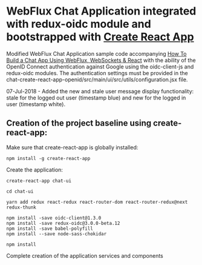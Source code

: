 # WebFlux Chat Application integrated with redux-oidc module and bootstrapped with [Create React App](https://github.com/facebook/create-react-app)

Modified WebFlux Chat Application sample code accompanying [How To Build a Chat App Using WebFlux, WebSockets & React](http://blog.monkey.codes/how-to-build-a-chat-app-using-webflux-websockets-react/) with the ability of the OpenID Connect authentication against Google using the oidc-client-js and redux-oidc modules. The authentication settings must be provided in the chat-create-react-app-openid/src/main/ui/src/utils/configuration.jsx file. 

07-Jul-2018 - Added the new and stale user message display functionality: stale for the logged out user (timestamp blue) and new for the logged in user (timestamp white). 

## Creation of the project baseline using create-react-app:

Make sure that create-react-app is globally installed:

```
npm install -g create-react-app
```
Create the application:

```
create-react-app chat-ui

cd chat-ui

yarn add redux react-redux react-router-dom react-router-redux@next redux-thunk

npm install -save oidc-client@1.3.0
npm install -save redux-oidc@3.0.0-beta.12
npm install -save babel-polyfill
npm install --save node-sass-chokidar

npm install
```
Complete creation of the application services and components